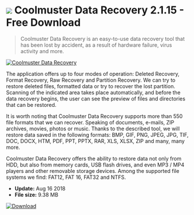 # ![](https://cdn.softexe.net/static/icon/a/coolmuster-data-recovery-9893.jpg) Coolmuster Data Recovery 2.1.15 - Free Download

> Coolmuster Data Recovery is an easy-to-use data recovery tool that has been lost by accident, as a result of hardware failure, virus activity and more.

[![Coolmuster Data Recovery](https://gallery.dpcdn.pl/imgc/Tools/84221/g_-_420x350_1.5_-_xd367b66e-e89c-4e05-90d5-7c546a789a80.jpg)](https://softexe.net/win/disks-files/data-recovery/coolmuster-data-recovery:ahac.html)

The application offers up to four modes of operation: Deleted Recovery, Format Recovery, Raw Recovery and Partition Recovery. We can try to restore deleted files, formatted data or try to recover the lost partition. Scanning of the indicated area takes place automatically, and before the data recovery begins, the user can see the preview of files and directories that can be restored.
 
 It is worth noting that Coolmuster Data Recovery supports more than 550 file formats that we can recover. Speaking of documents, e-mails, ZIP archives, movies, photos or music. Thanks to the described tool, we will restore data saved in the following formats: BMP, GIF, PNG, JPEG, JPG, TIF, DOC, DOCX, HTM, PDF, PPT, PPTX, RAR, XLS, XLSX, ZIP and many, many more.
 
 Coolmuster Data Recovery offers the ability to restore data not only from HDD, but also from memory cards, USB flash drives, and even MP3 / MP4 players and other removable storage devices. Among the supported file systems we find: FAT12, FAT 16, FAT32 and NTFS.


- **Update:** Aug 16 2018
- **File size:** 9.38 MB

[![Download](https://cdn.softexe.net/static/img/download.png)](https://softexe.net/win/disks-files/data-recovery/coolmuster-data-recovery:ahac.html)

